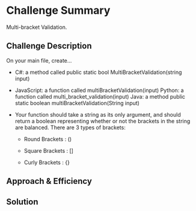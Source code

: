 # Challenge Summary
<!-- Short summary or background information -->

Multi-bracket Validation.


## Challenge Description
<!-- Description of the challenge -->

On your main file, create…
- C#: a method called public static bool MultiBracketValidation(string input)

- JavaScript: a function called multiBracketValidation(input)
Python: a function called multi_bracket_validation(input)
Java: a method public static boolean multiBracketValidation(String input)

- Your function should take a string as its only argument, and should return a boolean representing whether or not the brackets in the string are balanced. There are 3 types of brackets:

  - Round Brackets : ()

  - Square Brackets : []

  - Curly Brackets : {}


## Approach & Efficiency
<!-- What approach did you take? Why? What is the Big O space/time for this approach? -->

## Solution
<!-- Embedded whiteboard image -->